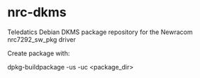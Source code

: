 # nrc-dkms

Teledatics Debian DKMS package repository for the Newracom nrc7292_sw_pkg driver

Create package with:

dpkg-buildpackage -us -uc <package_dir>
